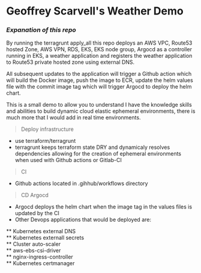 # Geoffrey Scarvell's Weather Demo
### _Expanation of this repo_

By running the terragrunt apply_all this repo deploys an AWS VPC, Route53 hosted Zone, AWS VPN, RDS, EKS, EKS node group, Argocd as a controller running in EKS, a weather application and registers the weather application to Route53 private hosted zone using external DNS.  
  
All subsequent updates to the application will trigger a Github action which will build the Docker image, push the image to ECR, update the helm values file with the commit image tag which will trigger Argocd to deploy the helm chart.  
  
This is a small demo to allow you to understand I have the knowledge skills and abilities to build dynamic cloud elastic ephemeral environments, there is much more that I would add in real time environments.

> Deploy infrastructure 
* use terraform/terragrunt
* terragrunt keeps terraform state DRY and dynamicaly resolves dependencies allowing for the creation of ephemeral environments when used with Github actions or Gitlab-CI

> CI
* Github actions located in .gihhub/workflows directory

> CD Argocd
* Argocd deploys the helm chart when the image tag in the values files is updated by the CI
* Other Devops applications that would be deployed are:  

** Kubernetes external DNS  
** Kubernetes externall secrets  
**  Cluster auto-scaler  
**  aws-ebs-csi-driver  
**  nginx-ingress-controller  
** Kubernetes certmanager


